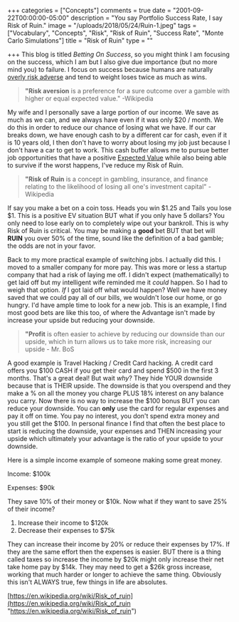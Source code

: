 +++
categories = ["Concepts"]
comments = true
date = "2001-09-22T00:00:00-05:00"
description = "You say Portfolio Success Rate, I say Risk of Ruin."
image = "/uploads/2018/05/24/Ruin-1.jpeg"
tags = ["Vocabulary", "Concepts", "Risk", "Risk of Ruin", "Success Rate", "Monte Carlo Simulations"]
title = "Risk of Ruin"
type = ""

+++
This blog is titled _Betting On Success_, so you might think I am focusing on the success, which I am but I also give due importance (but no more mind you) to failure. I focus on success because humans are naturally [overly risk adverse](https://hbr.org/2013/07/hidden-danger-of-being-risk-averse "hidden danger of being risk averse") and tend to weight loses twice as much as wins.

> **"Risk aversion** is a preference for a sure outcome over a gamble with higher or equal expected value." -Wikipedia

My wife and I personally save a large portion of our income. We save as much as we can, and we always have even if it was only $20 / month. We do this in order to reduce our chance of losing what we have. If our car breaks down, we have enough cash to by a different car for cash, even if it is 10 years old, I then don't have to worry about losing my job just because I don't have a car to get to work. This cash buffer allows me to pursue better job opportunities that have a positive [Expected Value](http://bettingonsuccess.com/post/expected-value/ "Expected Value") while also being able to survive if the worst happens, I've reduce my Risk of Ruin.

> **"Risk of Ruin** is a concept in gambling, insurance, and finance relating to the likelihood of losing all one's investment capital" -Wikipedia

If say you make a bet on a coin toss. Heads you win $1.25 and Tails you lose $1. This is a positive EV situation BUT what if you only have 5 dollars? You only need to lose early on to completely wipe out your bankroll. This is why Risk of Ruin is critical. You may be making a **good** bet BUT that bet will **RUIN** you over 50% of the time, sound like the definition of a bad gamble; the odds are not in your favor.

Back to my more practical example of switching jobs. I actually did this. I moved to a smaller company for more pay. This was more or less a startup company that had a risk of laying me off. I didn't expect (mathematically) to get laid off but my intelligent wife reminded me it _could_ happen. So I had to weigh that option. _If_ I got laid off what would happen? Well we have money saved that we could pay all of our bills, we wouldn't lose our home, or go hungry. I'd have ample time to look for a new job. This is an example, I find most good bets are like this too, of where the Advantage isn't made by increase your upside but reducing your downside.

> **"Profit** is often easier to achieve by reducing our downside than our upside, which in turn allows us to take more risk, increasing our upside - Mr. BoS

A good example is Travel Hacking / Credit Card hacking. A credit card offers you $100 CASH if you get their card and spend $500 in the first 3 months. That's a great deal! But wait _why_? They hide YOUR downside because that is THEIR upside. The downside is that you overspend and they make a % on all the money you charge PLUS 18% interest on any balance you carry. Now there is no way to increase the $100 bonus BUT you can reduce your downside. You can **only** use the card for regular expenses and pay it off on time. You pay no interest, you don't spend extra money and you still get the $100. In personal finance I find that often the best place to start is reducing the downside, your expenses and THEN increasing your upside which ultimately your advantage is the ratio of your upside to your downside.

Here is a simple income example of someone making some great money.

Income: $100k

Expenses: $90k

They save 10% of their money or $10k. Now what if they want to save 25% of their income?

1. Increase their income to $120k
2. Decrease their expenses to $75k

They can increase their income by 20% or reduce their expenses by 17%. If they are the same effort then the expenses is easier. BUT there is a thing called taxes so increase the income by $20k might only increase their net take home pay by $14k. They may need to get a $26k gross increase, working that much harder or longer to achieve the same thing. Obviously this isn't ALWAYS true, few things in life are absolutes.

[https://en.wikipedia.org/wiki/Risk_of_ruin](https://en.wikipedia.org/wiki/Risk_of_ruin "https://en.wikipedia.org/wiki/Risk_of_ruin")